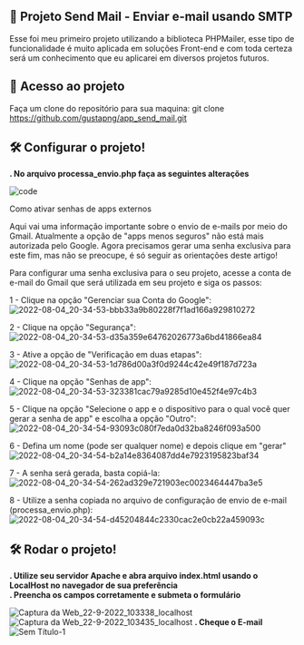 ## 🔧 Projeto Send Mail - Enviar e-mail usando SMTP

Esse foi meu primeiro projeto utilizando a biblioteca PHPMailer, esse tipo de funcionalidade é muito aplicada em soluções Front-end e com toda certeza será um conhecimento que eu aplicarei em diversos projetos futuros.

## 📁 Acesso ao projeto

Faça um clone do repositório para sua maquina:
git clone https://github.com/gustapng/app_send_mail.git

## 🛠️ Configurar o projeto!

**. No arquivo processa_envio.php faça as seguintes alterações <br>**

![code](https://user-images.githubusercontent.com/102172136/191755978-d4aa5d4c-f9da-48a1-b4fd-85906c61255e.png)

Como ativar senhas de apps externos

Aqui vai uma informação importante sobre o envio de e-mails por meio do Gmail. Atualmente a opção de "apps menos seguros" não está mais autorizada pelo Google. Agora precisamos gerar uma senha exclusiva para este fim, mas não se preocupe, é só seguir as orientações deste artigo!

Para configurar uma senha exclusiva para o seu projeto, acesse a conta de e-mail do Gmail que será utilizada em seu projeto e siga os passos:

1 - Clique na opção "Gerenciar sua Conta do Google":<br>
![2022-08-04_20-34-53-bbb33a9b80228f7f1ad166a929810272](https://user-images.githubusercontent.com/102172136/191757273-634d6450-4fae-4121-acab-f7f706ba241b.png)
<br>

2 - Clique na opção "Segurança":<br>
![2022-08-04_20-34-53-d35a359e64762026773a6bd41866ea84](https://user-images.githubusercontent.com/102172136/191757348-99a03dfd-04fc-4949-bd12-189864fa47cc.png)
<br>

3 - Ative a opção de "Verificação em duas etapas":<br>
![2022-08-04_20-34-53-1d786d00a3f0d9244c42e49f187d723a](https://user-images.githubusercontent.com/102172136/191759020-1e971e53-0e92-47f1-ab39-145f6acb97ec.png)
<br>

4 - Clique na opção "Senhas de app":<br>
![2022-08-04_20-34-53-323381cac79a9285d10e452f4e97c4b3](https://user-images.githubusercontent.com/102172136/191757520-217b803b-59af-4b6a-b33e-2365edec5984.png)
<br>

5 - Clique na opção "Selecione o app e o dispositivo para o qual você quer gerar a senha de app" e escolha a opção "Outro":<br>
![2022-08-04_20-34-54-93093c080f7eda0d32ba8246f093a500](https://user-images.githubusercontent.com/102172136/191757618-2433efcd-b915-4c5d-b269-d3a013ec353c.png)
<br>

6 - Defina um nome (pode ser qualquer nome) e depois clique em "gerar"<br>
![2022-08-04_20-34-54-b2a14e8364087dd4e7923195823baf34](https://user-images.githubusercontent.com/102172136/191757701-a0d7ecde-3d6a-47e0-98f4-10e9567a7fe6.png)
<br>

7 - A senha será gerada, basta copiá-la:<br>
![2022-08-04_20-34-54-262ad329e721903ec0023464447ba3e5](https://user-images.githubusercontent.com/102172136/191757806-3c64a8e3-a638-46c0-8c94-c99bb502b84c.png)
<br>

8 -  Utilize a senha copiada  no arquivo de configuração de envio de e-mail (processa_envio.php):<br>
![2022-08-04_20-34-54-d45204844c2330cac2e0cb22a459093c](https://user-images.githubusercontent.com/102172136/191758044-49b96059-e077-4d77-bd60-e241f64b8d7a.png)
<br>

## 🛠️ Rodar o projeto!
**. Utilize seu servidor Apache e abra arquivo index.html usando o LocalHost no navegador de sua preferência<br>**
**. Preencha os campos corretamente e submeta o formulário<br>**

![Captura da Web_22-9-2022_103338_localhost](https://user-images.githubusercontent.com/102172136/191762109-739280d2-c831-451b-90dc-79a7eb7a6b19.jpeg)
![Captura da Web_22-9-2022_103435_localhost](https://user-images.githubusercontent.com/102172136/191762119-276e5056-b826-49f8-aa37-fbfbb201a43f.jpeg)
**. Cheque o E-mail**
![Sem Título-1](https://user-images.githubusercontent.com/102172136/191763286-463b1fbc-c17f-4258-b31f-d8753c92d3eb.png)



